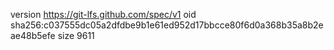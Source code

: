 version https://git-lfs.github.com/spec/v1
oid sha256:c037555dc05a2dfdbe9b1e61ed952d17bbcce80f6d0a368b35a8b2eae48b5efe
size 9611
